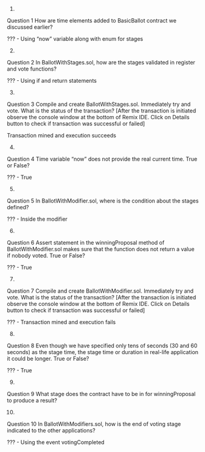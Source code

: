 1.
Question 1
How are time elements added to BasicBallot contract we discussed earlier?

??? - Using “now” variable along with enum for stages

2.
Question 2
In BallotWithStages.sol, how are the stages validated in register and vote functions?

??? - Using if and return statements

3.
Question 3
Compile and create BallotWithStages.sol. Immediately try and vote. What is the status of the transaction?  [After the transaction is initiated observe the console window at the bottom of Remix IDE. Click on Details button to check if transaction was successful or failed]

Transaction mined and execution succeeds

4.
Question 4
Time variable “now” does not provide the real current time. True or False?

??? - True

5.
Question 5
In BallotWithModifier.sol, where is the condition about the stages defined?

??? - Inside the modifier

6.
Question 6
Assert statement in the winningProposal method of BallotWithModifier.sol makes sure that the function does not return a value if nobody voted. True or False?

??? - True

7.
Question 7
Compile and create BallotWithModifier.sol. Immediately try and vote. What is the status of the transaction? [After the transaction is initiated observe the console window at the bottom of Remix IDE. Click on Details button to check if transaction was successful or failed]

??? - Transaction mined and execution fails

8.
Question 8
Even though we have specified only tens of seconds (30 and 60 seconds) as the stage time, the stage time or duration in real-life application it could be longer. True or False?

??? - True

9.
Question 9
What stage does the contract have to be in for winningProposal to produce a result?

10.
Question 10
In BallotWithModifiers.sol, how is the end of voting stage indicated to the other applications?

??? - Using the event votingCompleted
